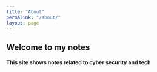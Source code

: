 ```yaml
---
title: "About"
permalink: "/about/"
layout: page
---
```


## Welcome to my notes
#### This site shows notes related to cyber security and tech